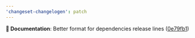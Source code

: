 ```yaml
---
'changeset-changelogen': patch
---
```


**📖 Documentation**: Better format for dependencies release lines ([0e79fb1](https://github.com/SettingDust/changeset-changelogen/commit/0e79fb1))

